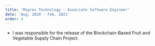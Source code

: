 ```yaml
---
title: 'Migros Technology - Associate Software Engineer'
date: 'Aug, 2020 - Feb, 2021'
order: 4
---
```


- I was responsible for the release of the Blockchain-Based Fruit and Vegetable Supply Chain Project.